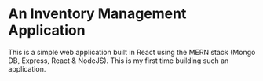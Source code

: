# An Inventory Management Application
This is a simple web application built in React using the MERN stack (Mongo DB, Express, React & NodeJS).
This is my first time building such an application.
